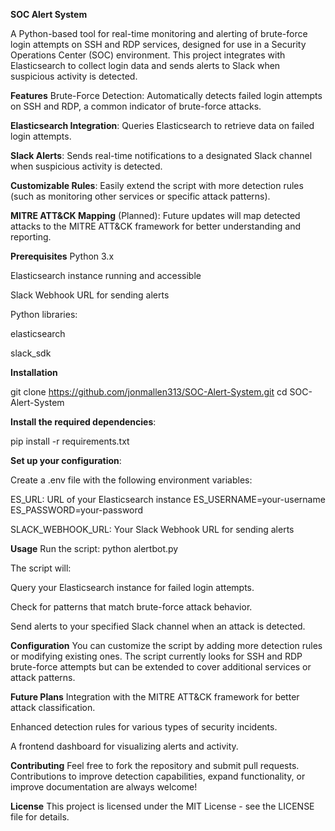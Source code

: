 **SOC Alert System**

A Python-based tool for real-time monitoring and alerting of brute-force login attempts on SSH and RDP services, designed for use in a Security Operations Center (SOC) environment. This project integrates with Elasticsearch to collect login data and sends alerts to Slack when suspicious activity is detected.

**Features**
Brute-Force Detection: Automatically detects failed login attempts on SSH and RDP, a common indicator of brute-force attacks.

**Elasticsearch Integration**: Queries Elasticsearch to retrieve data on failed login attempts.

**Slack Alerts**: Sends real-time notifications to a designated Slack channel when suspicious activity is detected.

**Customizable Rules**: Easily extend the script with more detection rules (such as monitoring other services or specific attack patterns).

**MITRE ATT&CK Mapping** (Planned): Future updates will map detected attacks to the MITRE ATT&CK framework for better understanding and reporting.

**Prerequisites**
Python 3.x

Elasticsearch instance running and accessible

Slack Webhook URL for sending alerts

Python libraries:

elasticsearch

slack_sdk

**Installation**

git clone https://github.com/jonmallen313/SOC-Alert-System.git
cd SOC-Alert-System

**Install the required dependencies**:

pip install -r requirements.txt

**Set up your configuration**:

Create a .env file with the following environment variables:

ES_URL: URL of your Elasticsearch instance
ES_USERNAME=your-username
ES_PASSWORD=your-password


SLACK_WEBHOOK_URL: Your Slack Webhook URL for sending alerts

**Usage**
Run the script:
python alertbot.py

The script will:

Query your Elasticsearch instance for failed login attempts.

Check for patterns that match brute-force attack behavior.

Send alerts to your specified Slack channel when an attack is detected.

**Configuration**
You can customize the script by adding more detection rules or modifying existing ones. The script currently looks for SSH and RDP brute-force attempts but can be extended to cover additional services or attack patterns.

**Future Plans**
Integration with the MITRE ATT&CK framework for better attack classification.

Enhanced detection rules for various types of security incidents.

A frontend dashboard for visualizing alerts and activity.

**Contributing**
Feel free to fork the repository and submit pull requests. Contributions to improve detection capabilities, expand functionality, or improve documentation are always welcome!

**License**
This project is licensed under the MIT License - see the LICENSE file for details.
